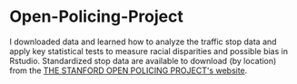 # Open-Policing-Project
I downloaded data and learned how to analyze the traffic stop data and apply key statistical tests to measure racial disparities and possible bias in Rstudio.
Standardized stop data are available to download (by location) from the [THE STANFORD OPEN POLICING PROJECT's website](https://openpolicing.stanford.edu/data/). 
